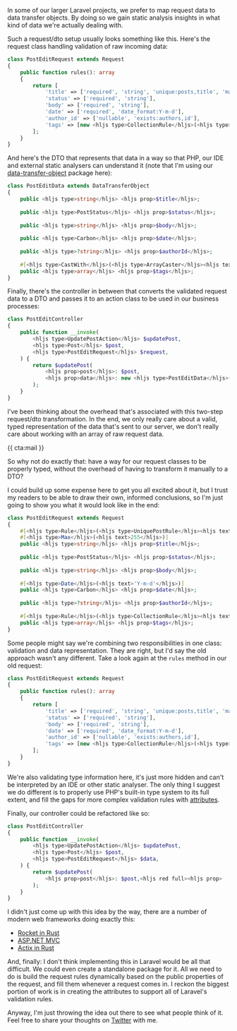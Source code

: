 In some of our larger Laravel projects, we prefer to map request data to data transfer objects. By doing so we gain static analysis insights in what kind of data we're actually dealing with.

Such a request/dto setup usually looks something like this. Here's the request class handling validation of raw incoming data:

```php
class PostEditRequest extends Request
{
    public function rules(): array
    {
        return [
            'title' => ['required', 'string', 'unique:posts,title', 'max:255'],
            'status' => ['required', 'string'],
            'body' => ['required', 'string'],
            'date' => ['required', 'date_format:Y-m-d'],
            'author_id' => ['nullable', 'exists:authors,id'],
            'tags' => [new <hljs type>CollectionRule</hljs>(<hljs type>Tag</hljs>::class)],
        ];
    }
}
```

And here's the DTO that represents that data in a way so that PHP, our IDE and external static analysers can understand it (note that I'm using our [data-transfer-object](*https://github.com/spatie/data-transfer-object) package here):

```php
class PostEditData extends DataTransferObject
{
    public <hljs type>string</hljs> <hljs prop>$title</hljs>;
    
    public <hljs type>PostStatus</hljs> <hljs prop>$status</hljs>;
    
    public <hljs type>string</hljs> <hljs prop>$body</hljs>;
    
    public <hljs type>Carbon</hljs> <hljs prop>$date</hljs>;
    
    public <hljs type>?string</hljs> <hljs prop>$authorId</hljs>;
    
    #[<hljs type>CastWith</hljs>(<hljs type>ArrayCaster</hljs><hljs text>::class</hljs>, <hljs prop>itemType</hljs>: <hljs type>Tag</hljs><hljs text>::class</hljs>)]
    public <hljs type>array</hljs> <hljs prop>$tags</hljs>;
}
```

Finally, there's the controller in between that converts the validated request data to a DTO and passes it to an action class to be used in our business processes:

```php
class PostEditController
{
    public function __invoke(
        <hljs type>UpdatePostAction</hljs> $updatePost,
        <hljs type>Post</hljs> $post, 
        <hljs type>PostEditRequest</hljs> $request,
    ) {
        return $updatePost(
            <hljs prop>post</hljs>: $post,
            <hljs prop>data</hljs>: new <hljs type>PostEditData</hljs>(...$request-><hljs prop>validated</hljs>()), 
        );
    }
}
```

I've been thinking about the overhead that's associated with this two-step request/dto transformation. In the end, we only really care about a valid, typed representation of the data that's sent to our server, we don't really care about working with an array of raw request data.

{{ cta:mail }}

So why not do exactly that: have a way for our request classes to be properly typed, without the overhead of having to transform it manually to a DTO? 

I could build up some expense here to get you all excited about it, but I trust my readers to be able to draw their own, informed conclusions, so I'm just going to show you what it would look like in the end:

```php
class PostEditRequest extends Request
{
    #[<hljs type>Rule</hljs>(<hljs type>UniquePostRule</hljs><hljs text>::</hljs><hljs keyword>class</hljs>)]
    #[<hljs type>Max</hljs>(<hljs text>255</hljs>)]
    public <hljs type>string</hljs> <hljs prop>$title</hljs>;
    
    public <hljs type>PostStatus</hljs> <hljs prop>$status</hljs>;
    
    public <hljs type>string</hljs> <hljs prop>$body</hljs>;
    
    #[<hljs type>Date</hljs>(<hljs text>'Y-m-d'</hljs>)]
    public <hljs type>Carbon</hljs> <hljs prop>$date</hljs>;
    
    public <hljs type>?string</hljs> <hljs prop>$authorId</hljs>;
    
    #[<hljs type>Rule</hljs>(<hljs type>CollectionRule</hljs><hljs text>::</hljs><hljs text>class</hljs>, <hljs prop>type</hljs>: <hljs type>Tag</hljs><hljs text>::</hljs><hljs text>class</hljs>)]
    public <hljs type>array</hljs> <hljs prop>$tags</hljs>;
}
```

Some people might say we're combining two responsibilities in one class: validation and data representation. They are right, but I'd say the old approach wasn't any different. Take a look again at the `rules` method in our old request:

```php
class PostEditRequest extends Request
{
    public function rules(): array
    {
        return [
            'title' => ['required', 'string', 'unique:posts,title', 'max:255'],
            'status' => ['required', 'string'],
            'body' => ['required', 'string'],
            'date' => ['required', 'date_format:Y-m-d'],
            'author_id' => ['nullable', 'exists:authors,id'],
            'tags' => [new <hljs type>CollectionRule</hljs>(<hljs type>Tag</hljs>::class)],
        ];
    }
}
```

We're also validating type information here, it's just more hidden and can't be interpreted by an IDE or other static analyser. The only thing I suggest we do different is to properly use PHP's built-in type system to its full extent, and fill the gaps for more complex validation rules with [attributes](*/blog/attributes-in-php-8).

Finally, our controller could be refactored like so:

```php
class PostEditController
{
    public function __invoke(
        <hljs type>UpdatePostAction</hljs> $updatePost,
        <hljs type>Post</hljs> $post, 
        <hljs type>PostEditRequest</hljs> $data,
    ) {
        return $updatePost(
            <hljs prop>post</hljs>: $post,<hljs red full><hljs prop>            data</hljs>: new <hljs type>PostEditData</hljs>(...$request-><hljs prop>validated</hljs>()),</hljs><hljs green full><hljs prop>            data</hljs>: $data,</hljs> 
        );
    }
}
```

I didn't just come up with this idea by the way, there are a number of modern web frameworks doing exactly this:

- [Rocket in Rust](*https://api.rocket.rs/master/rocket/form/validate/index.html)
- [ASP.NET MVC](*https://docs.microsoft.com/en-us/previous-versions/aspnet/hh882339(v=vs.110))
- [Actix in Rust](*https://docs.rs/actix-web-validator/2.1.1/actix_web_validator/)

And, finally: I don't think implementing this in Laravel would be all that difficult. We could even create a standalone package for it. All we need to do is build the request rules dynamically based on the public properties of the request, and fill them whenever a request comes in. I reckon the biggest portion of work is in creating the attributes to support all of Laravel's validation rules.

Anyway, I'm just throwing the idea out there to see what people think of it. Feel free to share your thoughts on [Twitter](*https://twitter.com/brendt_gd/status/1409808574860214276) with me.
